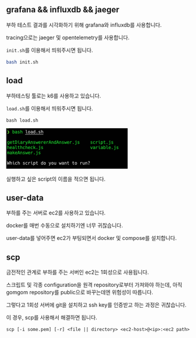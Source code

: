 ## grafana && influxdb && jaeger

부하 테스트 결과를 시각화하기 위해 grafana와 influxdb를 사용합니다.

tracing으로는 jaeger 및 opentelemetry를 사용합니다.

`init.sh`를 이용해서 띄워주시면 됩니다.
```bash
bash init.sh
```

## load
부하테스팅 툴로는 k6를 사용하고 있습니다.

`load.sh`를 이용해서 띄워주시면 됩니다.

```
bash load.sh
```
![image](./images/example1.png)

실행하고 싶은 script의 이름을 적으면 됩니다.

## user-data
부하를 주는 서버로 ec2를 사용하고 있습니다.

docker를 매번 수동으로 설치하기엔 너무 귀찮습니다.

user-data를 넣어주면 ec2가 부팅되면서 docker 및 compose를 설치합니다.

## scp

금전적인 관계로 부하를 주는 서버인 ec2는 1회성으로 사용됩니다.

스크립트 및 각종 configuration을 원격 repository로부터 가져와야 하는데, 아직 gomgom repository를 public으로 바꾸는데엔 위험성이 따릅니다.

그렇다고 1회성 서버에 git을 설치하고 ssh key를 인증받고 하는 과정은 귀찮습니다.

이 경우, scp를 사용해서 해결하면 됩니다.

```
scp [-i some.pem] [-r] <file || directory> <ec2-host>@<ip>:<ec2 path>
```
